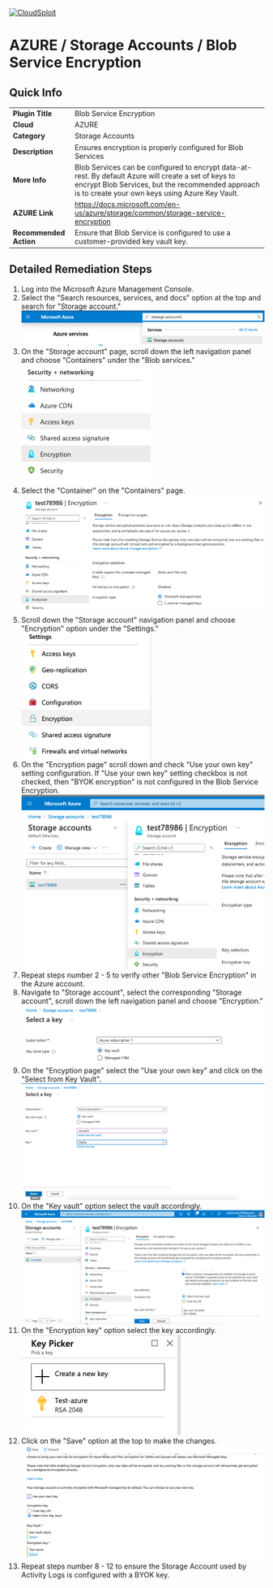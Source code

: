 [![CloudSploit](https://cloudsploit.com/img/logo-new-big-text-100.png "CloudSploit")](https://cloudsploit.com)

# AZURE / Storage Accounts / Blob Service Encryption

## Quick Info

| | |
|-|-|
| **Plugin Title** | Blob Service Encryption |
| **Cloud** | AZURE |
| **Category** | Storage Accounts |
| **Description** | Ensures encryption is properly configured for Blob Services |
| **More Info** | Blob Services can be configured to encrypt data-at-rest. By default Azure will create a set of keys to encrypt Blob Services, but the recommended approach is to create your own keys using Azure Key Vault. |
| **AZURE Link** | https://docs.microsoft.com/en-us/azure/storage/common/storage-service-encryption |
| **Recommended Action** | Ensure that Blob Service is configured to use a customer-provided key vault key. |

## Detailed Remediation Steps

1. Log into the Microsoft Azure Management Console.
2. Select the "Search resources, services, and docs" option at the top and search for "Storage account."</br> <img src="/resources/azure/storageaccounts/blob-service-encryption/step2.png"/>
3. On the "Storage account" page, scroll down the left navigation panel and choose "Containers" under the "Blob services." </br> <img src="/resources/azure/storageaccounts/blob-service-encryption/step3.png"/>
4. Select the "Container" on the "Containers" page.</br> <img src="/resources/azure/storageaccounts/blob-service-encryption/step4.png"/>
5. Scroll down the "Storage account" navigation panel and choose "Encryption" option under the "Settings."</br> <img src="/resources/azure/storageaccounts/blob-service-encryption/step5.png"/>
6. On the "Encryption page" scroll down and check "Use your own key" setting configuration. If "Use your own key" setting checkbox is not checked, then "BYOK encryption" is not configured in the Blob Service Encryption.</br> <img src="/resources/azure/storageaccounts/blob-service-encryption/step6.png"/>
7. Repeat steps number 2 - 5 to verify other "Blob Service Encryption" in the Azure account.</br>
8. Navigate to "Storage account", select the corresponding "Storage account", scroll down the left navigation panel and choose "Encryption."</br> <img src="/resources/azure/storageaccounts/blob-service-encryption/step8.png"/>
9. On the "Encyption page" select the "Use your own key" and click on the "Select from Key Vault".</br> <img src="/resources/azure/storageaccounts/blob-service-encryption/step9.png"/>
10. On the "Key vault" option select the vault accordingly.</br> <img src="/resources/azure/storageaccounts/blob-service-encryption/step10.png"/>
11. On the "Encryption key" option select the key accordingly.</br> <img src="/resources/azure/storageaccounts/blob-service-encryption/step11.png"/>
12. Click on the "Save" option at the top to make the changes.</br> <img src="/resources/azure/storageaccounts/blob-service-encryption/step12.png"/>
13. Repeat steps number 8 - 12 to ensure the Storage Account used by Activity Logs is configured with a BYOK key.</br>
